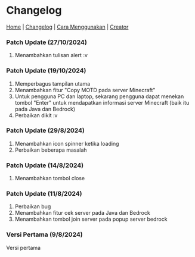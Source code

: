 # Changelog

[Home](README.md) | [Changelog](Changelog.md) | [Cara Menggunakan](README.md#cara-menggunakan) | [Creator](README.md#creator)

### Patch Update (27/10/2024)

1. Menambahkan tulisan alert :v

### Patch Update (19/10/2024)

1. Memperbagus tampilan utama
2. Menambahkan fitur "Copy MOTD pada server Minecraft"
3. Untuk pengguna PC dan laptop, sekarang pengguna dapat menekan tombol "Enter" untuk mendapatkan informasi server Minecraft (baik itu pada Java dan Bedrock)
4. Perbaikan dikit :v

### Patch Update (29/8/2024)

1. Menambahkan icon spinner ketika loading
2. Perbaikan beberapa masalah

### Patch Update (14/8/2024)

1. Menambahkan tombol close

### Patch Update (11/8/2024)

1. Perbaikan bug
2. Menambahkan fitur cek server pada Java dan Bedrock
3. Menambahkan tombol join server pada popup server bedrock

### Versi Pertama (9/8/2024)

Versi pertama